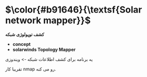 $\color{#b91646}{\textsf{Solar network mapper}}$
=============================================

**کشف توپولوژی شبکه**

- **concept**
- **solarwinds Topology Mapper**

یه برنامه برای کشف اطلاعات شبکه -> ویندوزی

تقریبا کار nmap رو می کنه.
